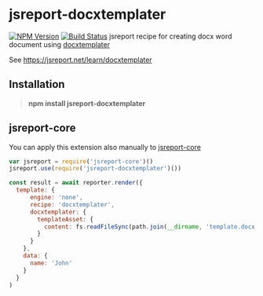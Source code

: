 # jsreport-docxtemplater
[![NPM Version](http://img.shields.io/npm/v/jsreport-docxtemplater.svg?style=flat-square)](https://npmjs.com/package/jsreport-docxtemplater)
[![Build Status](https://travis-ci.org/jsreport/jsreport-docxtemplater.png?branch=master)](https://travis-ci.org/jsreport/jsreport-docxtemplater)
jsreport recipe for creating docx word document using [docxtemplater](https://docxtemplater.readthedocs.io/en/latest/)

See https://jsreport.net/learn/docxtemplater

## Installation

> **npm install jsreport-docxtemplater**


## jsreport-core
You can apply this extension also manually to [jsreport-core](https://github.com/jsreport/jsreport-core)

```js
var jsreport = require('jsreport-core')()
jsreport.use(require('jsreport-docxtemplater')())

const result = await reporter.render({
  template: {
      engine: 'none',
      recipe: 'docxtemplater',
      docxtemplater: {
        templateAsset: {
          content: fs.readFileSync(path.join(__dirname, 'template.docx'))
        }
      }
    },
    data: {
      name: 'John'
    }
  }
)
```
